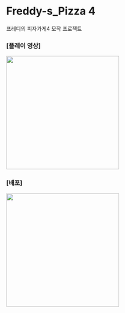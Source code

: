 # Freddy-s_Pizza 4
프레디의 피자가게4 모작 프로젝트

### [플레이 영상]
<img src="https://github.com/user-attachments/assets/ecb3a8f6-9f7f-411d-93c8-19f0d509cf1f" width=300></img>

### [배포]
<img src="https://github.com/user-attachments/assets/fa880753-65f3-42dc-a631-7455b5867dc7" width=300></img>
